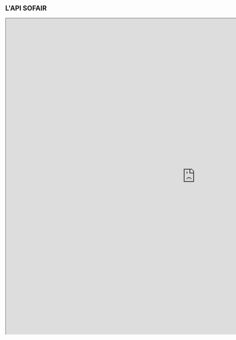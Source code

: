 ## L'API SOFAIR

<div>
  <iframe id="SoFairPortal"
      title="Le portail SO FAIR"
      width="1200"
      height="1000"
      src="https://geosas.fr/sofair-dev/api">
  </iframe>
</div>
